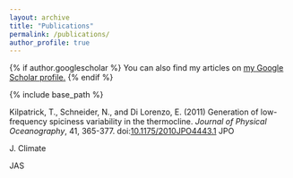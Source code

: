 ```yaml
---
layout: archive
title: "Publications"
permalink: /publications/
author_profile: true
---
```


{% if author.googlescholar %}
  You can also find my articles on <u><a href="{{author.googlescholar}}">my Google Scholar profile</a>.</u>
{% endif %}


{% include base_path %}

Kilpatrick, T., Schneider, N., and Di Lorenzo, E. (2011) Generation of low-frequency spiciness variability in the thermocline. <i>Journal of Physical Oceanography</i>, 41, 365-377. doi:[10.1175/2010JPO4443.1](http://dx.doi.org/10.1175/2010JPO4443.1)
JPO

J. Climate

JAS

